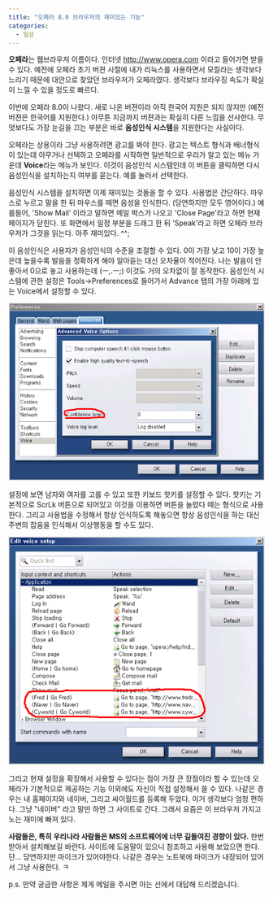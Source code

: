 ```yaml
---
title: "오페라 8.0 브라우저의 재미있는 기능"
categories:
  - 일상
---
```


**오페라**는 웹브라우저 이름이다. 인터넷 <http://www.opera.com> 이라고 들어가면 받을 수 있다. 예전에 오페라 초기 버젼 시절에 내가 리눅스를 사용하면서 모질라는 생각보다 느리기 때문에 대안으로 찾았던 브라우저가 오페라였다. 생각보다 브라우징 속도가 확실이 느낄 수 있을 정도로 빠르다.  
  
이번에 오페라 8.0이 나왔다. 새로 나온 버젼이라 아직 한국어 지원은 되지 않지만 (예전 버젼은 한국어를 지원한다.) 아무튼 지금까지 버젼과는 확실히 다른 느낌을 선사한다. 무엇보다도 가장 눈길을 끄는 부분은 바로 **음성인식 시스템**을 지원한다는 사실이다.  
  
오페라는 상용이라 그냥 사용하려면 광고를 봐야 한다. 광고는 텍스트 형식과 배너형식이 있는데 아무거나 선택하고 오페라를 시작하면 일반적으로 우리가 알고 있는 메뉴 가운데 **Voice**라는 메뉴가 보인다. 이것이 음성인식 시스템인데 이 버튼을 클릭하면 다시 음성인식을 설치하는지 여부를 묻는다. 예를 눌러서 선택한다.  
  
음성인식 시스템을 설치하면 이제 재미있는 것들을 할 수 있다. 사용법은 간단하다. 마우스로 누르고 말을 한 뒤 마우스를 떼면 음성을 인식한다. (당연하지만 모두 영어이다.) 예를들어, 'Show Mail' 이라고 말하면 메일 박스가 나오고 'Close Page'라고 하면 현재 페이지가 닫힌다. 또 화면에서 일정 부분을 드래그 한 뒤 'Speak'라고 하면 오페라 브라우저가 그것을 읽는다. 아주 재미있다. ^^;  
  
이 음성인식은 사용자가 음성인식의 수준을 조절할 수 있다. 0이 가장 낮고 10이 가장 높은데 높을수록 발음을 정확하게 해야 알아듣는 대신 오차율이 적어진다. 나는 발음이 안좋아서 0으로 놓고 사용하는데 (ㅡ,.ㅡ;) 이것도 거의 오차없이 잘 동작한다. 음성인식 시스템에 관한 설정은 Tools->Preferences로 들어가서 Advance 탭의 가장 아래에 있는 Voice에서 설정할 수 있다.  
  
![](/assets/images/posts/2005/04/gk200000000073.png)
  
설정에 보면 남자와 여자를 고를 수 있고 또한 키보드 핫키를 설정할 수 있다. 핫키는 기본적으로 ScrLk 버튼으로 되어있고 이것을 이용하면 버튼을 눌렀다 떼는 형식으로 사용한다. 그리고 사용법을 수정해서 항상 인식하도록 해놓으면 항상 음성인식을 하는 대신 주변의 잡음을 인식해서 이상행동을 할 수도 있다.  
  
![](/assets/images/posts/2005/04/gk200000000074.png)
  
그리고 현재 설정을 확장해서 사용할 수 있다는 점이 가장 큰 장점이라 할 수 있는데 오페라가 기본적으로 제공하는 기능 이외에도 자신이 직접 설정해서 쓸 수 있다. 나같은 경우는 내 홈페이지와 네이버, 그리고 싸이월드를 등록해 두었다. 이거 생각보다 엄청 편하다. 그냥 "네이버" 라고 말만 하면 그 사이트로 간다. 그래서 요즘은 이 브라우저 가지고 노는 재미에 빠져 있다.  
  
**사람들은, 특히 우리나라 사람들은 MS의 소프트웨어에 너무 길들여진 경향이 있다.** 한번 받아서 설치해보길 바란다. 사이트에 도움말이 있으니 참조하고 사용해 보았으면 한다. 단... 당연하지만 마이크가 있어야한다. 나같은 경우는 노트북에 마이크가 내장되어 있어서 그냥 사용한다. ㅋ  
  
  
p.s. 만약 궁금한 사항은 제게 메일을 주시면 아는 선에서 대답해 드리겠습니다.
